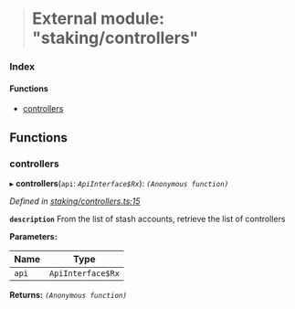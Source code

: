 > # External module: "staking/controllers"

### Index

#### Functions

* [controllers](_staking_controllers_.md#controllers)

## Functions

###  controllers

▸ **controllers**(`api`: *`ApiInterface$Rx`*): *`(Anonymous function)`*

*Defined in [staking/controllers.ts:15](https://github.com/polkadot-js/api/blob/7229a5f/packages/api-derive/src/staking/controllers.ts#L15)*

**`description`** From the list of stash accounts, retrieve the list of controllers

**Parameters:**

Name | Type |
------ | ------ |
`api` | `ApiInterface$Rx` |

**Returns:** *`(Anonymous function)`*